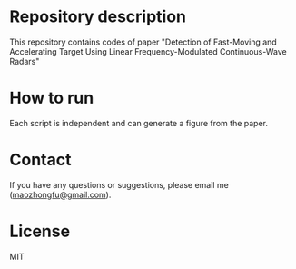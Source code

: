# Repository description
This repository contains codes of paper "Detection of Fast-Moving and Accelerating Target Using Linear Frequency-Modulated Continuous-Wave Radars"

# How to run
Each script is independent and can generate a figure from the paper.

# Contact
If you have any questions or suggestions, please email me (maozhongfu@gmail.com).

# License
MIT
